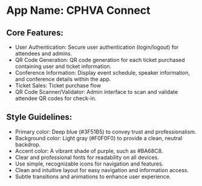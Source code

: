 # **App Name**: CPHVA Connect

## Core Features:

- User Authentication: Secure user authentication (login/logout) for attendees and admins.
- QR Code Generation: QR code generation for each ticket purchased containing user and ticket information.
- Conference Information: Display event schedule, speaker information, and conference details within the app.
- Ticket Sales: Ticket purchase flow
- QR Code Scanner/Validator: Admin interface to scan and validate attendee QR codes for check-in.

## Style Guidelines:

- Primary color: Deep blue (#3F51B5) to convey trust and professionalism.
- Background color: Light gray (#F0F0F0) to provide a clean, neutral backdrop. 
- Accent color: A vibrant shade of purple, such as #BA68C8. 
- Clear and professional fonts for readability on all devices.
- Use simple, recognizable icons for navigation and features.
- Clean and intuitive layout for easy navigation and information access.
- Subtle transitions and animations to enhance user experience.